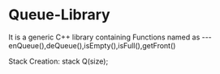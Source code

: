 # Queue-Library
It is a generic C++ library containing Functions named as ---  enQueue(),deQueue(),isEmpty(),isFull(),getFront()

Stack Creation: stack<int> Q(size);
